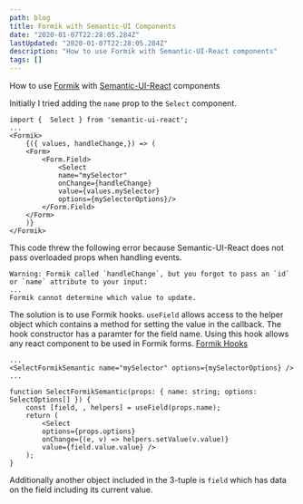 ```yaml
---
path: blog
title: Formik with Semantic-UI Components
date: "2020-01-07T22:28:05.284Z"
lastUpdated: "2020-01-07T22:28:05.284Z"
description: "How to use Formik with Semantic-UI-React components"
tags: []
---
```


How to use [Formik](https://jaredpalmer.com/formik/docs/overview) with [Semantic-UI-React](https://react.semantic-ui.com/) components

Initially I tried adding the `name` prop to the `Select` component.

```
import {  Select } from 'semantic-ui-react';
...
<Formik>
    {({ values, handleChange,}) => (
    <Form>
        <Form.Field>
            <Select
            name="mySelector"
            onChange={handleChange}
            value={values.mySelector}
            options={mySelectorOptions}/>
        </Form.Field>
    </Form>
    )}
</Formik>
```

This code threw the following error because Semantic-UI-React does not pass overloaded props when handling events.

```
Warning: Formik called `handleChange`, but you forgot to pass an `id` or `name` attribute to your input:
...
Formik cannot determine which value to update.
```

The solution is to use Formik hooks. `useField` allows access to the helper object which contains a method for setting the value in the callback. The hook constructor has a paramter for the field name. Using this hook allows any react component to be used in Formik forms. [Formik Hooks](https://jaredpalmer.com/formik/docs/api/useField)

```
...
<SelectFormikSemantic name="mySelector" options={mySelectorOptions} />
...

function SelectFormikSemantic(props: { name: string; options: SelectOptions[] }) {
    const [field, , helpers] = useField(props.name);
    return (
        <Select
        options={props.options}
        onChange={(e, v) => helpers.setValue(v.value)}
        value={field.value.value} />
    );
}
```

Additionally another object included in the 3-tuple is `field` which has data on the field including its current value.
